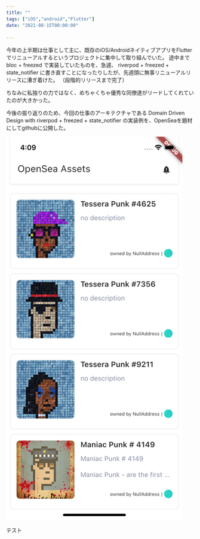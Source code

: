 ```yaml
---
title: ""
tags: ["iOS","android","Flutter"]
date: "2021-08-15T00:00:00"

---
```


今年の上半期は仕事として主に、既存のiOS/AndroidネイティブアプリをFlutterでリニューアルするというプロジェクトに集中して取り組んでいた。 途中まで bloc + freezed で実装していたものを、急遽、 riverpod + freezed + state_notifier に書き直すことになったりしたが、先週頭に無事リニューアルリリースに漕ぎ着けた。 （段階的リリースまで完了）

ちなみに私独りの力ではなく、めちゃくちゃ優秀な同僚達がリードしてくれていたのが大きかった。

今後の振り返りのため、今回の仕事のアーキテクチャである Domain Driven Design with riverpod + freezed + state_notifier の実装例を、OpenSeaを題材にしてgithubに公開した。




![](./278FC6EDF211B2DCB03F899498025427.png)



テスト



